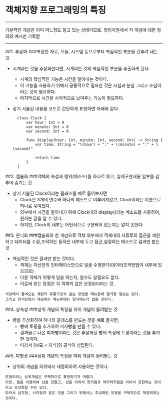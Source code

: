 # 객체지향 프로그래밍의 특징

* * *

기본적인 개념은 이미 어느정도 알고 있는 상태이므로, 정리차원에서 각 개념에 대한 정의와 예시만 기록함

***
##1. 추상화
###복잡한 자료, 모듈, 시스템 등으로부터 핵심적인 부분을 간추려 내는 것.
* 시계라는 것을 추상화한다면, 시계라는 것의 핵심적인 부분을 추출하게 된다. 
	* 시계의 핵심적인 기능은 시간을 알아내는 것이다. 
	* 이 기능을 사용하기 위해서 공통적으로 필요한 것은 시침과 분침 그리고 초침이라는 것이 필요하다.
	* 마지막으로 시간을 시각적으로 보여주는 기능이 필요하다.

* 상기 서술된 내용을 코드로 간단하게 표현하면 아래와 같다.

        class Clock {
            var hour: Int = 0
            var minute: Int = 0
            var second: Int = 0
            
            func display(hour: Int, minute: Int, second: Int) -> String {
                var time: String = "\(hour) + ":" + \(minute) + ":" + \(second)"
            
                return time
            }
        }
	
##2. 캡슐화
###객체의 속성과 행위(메소드)를 하나로 묶고, 실제구현내용 일부를 감추어 숨기는 것
* 상기 서술된 Clock이라는 클래스를 예로 들어보자면
	* Clock은 3개의 변수와 하나의 메소드로 이루어져있고, Clock이라는 이름으로 하나로 묶여있다. 
	* 외부에서 시간을 알아내기 위해 Clock내의 display()라는 메소드를 사용하여, 원하는 값을 알 수 있다.
	* 하지만, Clock의 내부는 어떤식으로 구현되어 있는지는 알지 못한다
 
##3. 은닉화
###캡슐화의 한 개념으로 객체 외부에서 객체내의 자료로의 접근을 제한하고 데이터를 수정,조작하는 동작은 내부에 두고 접근,설정하는 메소드로 결과만 받는 것
* 핵심적인 것은 결과만 받는 것이다.
	* 객체는 자신만의 인터페이스만으로 일을 수행한다(데이터조작방법이 내부에 있으므로)
	* 다른 객체가 어떻게 일을 하는지, 알수도 알필요도 없다.
	* 이로써 얻는 장점은 각 객체의 값은 보장된다라는 것.

<pre>
<code>식당에서 들여오는 계란의 유통구조와 삶는 방법을 메뉴판에 열거할 필요는 없다. 
그리고 한식당에서 제공하는 메뉴판에는 일식메뉴가 없을 것이다.</code>
</pre>
 
	
##4. 상속성
###상위 개념의 특징을 하위 개념이 물려받는 것

* 빵을 추상화하여 하나의 클래스를 만드는 것을 예로 들자면,
	* 빵에 토핑을 추가하여 피자빵을 만들 수 있다.
	* 결과물로 나온 피자빵이라는 것은 추상화된 빵의 특징에 토핑이라는 것을 추가한 것이다.
	* 따라서 [부모 < 자식]의 공식이 성립된다.


##5. 다형성
###상위 개념의 특징을 하위 개념이 물려받는 것
* 상위의 개념을 하위에서 재정의하여 사용하는 것이다.

<pre>
<code>도형이라는 상위개념은 구체적으로 표현하기가 어렵다.
다만, 점을 이용하여 선을 만들고, 선을 이어서 첫지점과 마지막지점을 이어서 표현하는 것이라고 추상화할 수는 있다.
따라서 삼각형, 사각형과 같은 것을 그리기 위해서는 추상화된 도형을 구체적으로 재정의하는 것이다.</code>
</pre>